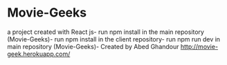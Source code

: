 # Movie-Geeks
a project created with React js-
run npm install in the main  repository (Movie-Geeks)-
run npm install in the client  repository-
run npm run dev in main  repository (Movie-Geeks)-
Created by Abed Ghandour
http://movie-geek.herokuapp.com/
